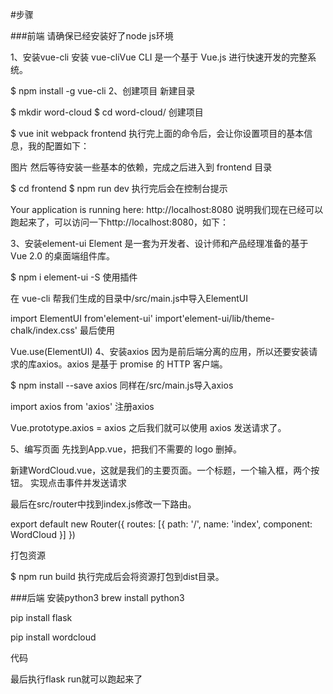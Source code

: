 #步骤

###前端
请确保已经安装好了node js环境

1、安装vue-cli
安装 vue-cliVue CLI 是一个基于 Vue.js 进行快速开发的完整系统。

$ npm install -g vue-cli
2、创建项目
新建目录

$ mkdir word-cloud
$ cd word-cloud/
创建项目

$ vue init webpack frontend
执行完上面的命令后，会让你设置项目的基本信息，我的配置如下：

图片
然后等待安装一些基本的依赖，完成之后进入到 frontend 目录

$ cd frontend
$ npm run dev
执行完后会在控制台提示

Your application is running here: http://localhost:8080
说明我们现在已经可以跑起来了，可以访问一下http://localhost:8080，如下：

3、安装element-ui
Element 是一套为开发者、设计师和产品经理准备的基于 Vue 2.0 的桌面端组件库。

$ npm i element-ui -S
使用插件

在 vue-cli 帮我们生成的目录中/src/main.js中导入ElementUI

import ElementUI from'element-ui'
import'element-ui/lib/theme-chalk/index.css'
最后使用

Vue.use(ElementUI)
4、安装axios
因为是前后端分离的应用，所以还要安装请求的库axios。axios 是基于 promise 的 HTTP 客户端。

$ npm install --save axios
同样在/src/main.js导入axios

import axios from 'axios'
注册axios

Vue.prototype.axios = axios
之后我们就可以使用 axios 发送请求了。

5、编写页面
先找到App.vue，把我们不需要的 logo 删掉。

<template>
  <div id="app">
    <!-- <img src="./assets/logo.png"> -->
    <router-view/>
  </div>
</template>
新建WordCloud.vue，这就是我们的主要页面。一个标题，一个输入框，两个按钮。

<template>
    <div>
        <h2>小词云</h2>
        <div id="word-text-area">
            <el-input type="textarea" :rows="10" placeholder="请输入内容" v-model="textarea">
            </el-input>
            <div id="word-img">
                <el-image :src="'data:image/png;base64,'+pic" :fit="fit">
                    <div slot="error" class="image-slot">
                        <i class="el-icon-picture-outline"></i>
                    </div>
                </el-image>
            </div>
            <div id="word-operation">
                <el-row>
                    <el-button type="primary" @click="onSubmit" round>生成词云</el-button>
                    <el-button type="success" @click="onDownload" round>下载图片</el-button>
                </el-row>
            </div>
        </div>
    </div>
</template>
实现点击事件并发送请求

<script>
    exportdefault {
        name: 'wordcloud',
        data() {
            return {
                textarea: '',
                pic: "",
                pageTitle: 'Flask Vue Word Cloud',
            }
        },
        methods: {
            onSubmit() {
                var param = {
                    "word": this.textarea
                }
                this.axios.post("/word/cloud/generate", param).then(
                    res => {
                        this.pic = res.data
                        console.log(res.data)
                    }
                ).catch(res => {
                    console.log(res.data.res)
                })
            },
            onDownload() {
                const imgUrl = 'data:image/png;base64,' + this.pic
                const a = document.createElement('a')
                a.href = imgUrl
                a.setAttribute('download', 'word-cloud')
                a.click()
            }
        }
    }
</script>
最后在src/router中找到index.js修改一下路由。

export default new Router({
  routes: [{
    path: '/',
    name: 'index',
    component: WordCloud
  }]
})

打包资源

$ npm run build
执行完成后会将资源打包到dist目录。





###后端
安装python3
brew install python3

pip install flask

pip install wordcloud

代码

最后执行flask run就可以跑起来了
